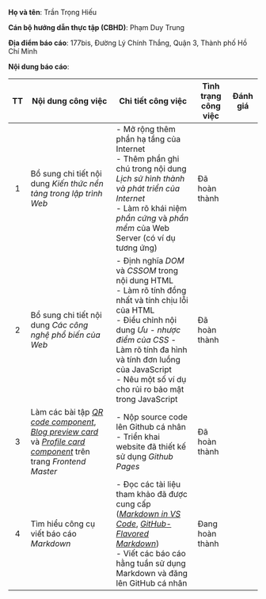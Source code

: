 **Họ và tên**: Trần Trọng Hiếu

**Cán bộ hướng dẫn thực tập (CBHD)**: Phạm Duy Trung

**Địa điểm báo cáo**: 177bis, Đường Lý Chính Thắng, Quận 3, Thành phố Hồ Chí Minh

**Nội dung báo cáo**:

| TT | Nội dung công việc | Chi tiết công việc | Tình trạng công việc | Đánh giá |
| :---: | --- | --- | -------------------- | -------- |
| 1 | Bổ sung chi tiết nội dung *Kiến thức nền tảng trong lập trình Web* | - Mở rộng thêm phần hạ tầng của Internet <br> - Thêm phần ghi chú trong nội dung _Lịch sử hình thành và phát triển của Internet_ <br> - Làm rõ khái niệm _phần cứng_ và _phần mềm_ của Web Server (có ví dụ tương ứng) | Đã hoàn thành |  |
| 2 | Bổ sung chi tiết nội dung *Các công nghệ phổ biến của Web* | - Định nghĩa _DOM_ và _CSSOM_ trong nội dung HTML <br> - Làm rõ tính đồng nhất và tính chịu lỗi của HTML <br> - Điều chỉnh nội dung _Ưu - nhược điểm của CSS_ - Làm rõ tính đa hình và tính đơn luồng của JavaScript <br> - Nêu một số ví dụ cho rủi ro bảo mật trong JavaScript | Đã hoàn thành |  |
| 3 |Làm các bài tập [_QR code component_](https://www.frontendmentor.io/challenges/qr-code-component-iux_sIO_H), [_Blog preview card_](https://www.frontendmentor.io/challenges/blog-preview-card-ckPaj01IcS) và [_Profile card component_](https://www.frontendmentor.io/challenges/profile-card-component-cfArpWshJ) trên trang *Frontend Master* |- Nộp source code lên Github cá nhân <br> - Triển khai website đã thiết kế sử dụng *Github Pages* | Đã hoàn thành |  |
| 4 | Tìm hiểu công cụ viết báo cáo *Markdown* | - Đọc các tài liệu tham khảo đã được cung cấp ([_Markdown in VS Code_](https://code.visualstudio.com/docs/languages/markdown), [_GitHub-Flavored Markdown_](https://docs.github.com/en/get-started/writing-on-github/getting-started-with-writing-and-formatting-on-github/basic-writing-and-formatting-syntax)) <br> - Viết các báo cáo hằng tuần sử dụng Markdown và đăng lên GitHub cá nhân | Đang hoàn thành |  |